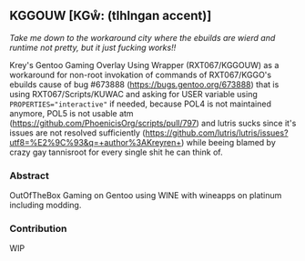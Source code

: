 ## KGGOUW [KGẘ: (tlhlngan accent)]

*Take me down to the workaround city where the ebuilds are wierd and runtime not pretty, but it just fucking works!!*

Krey's Gentoo Gaming Overlay Using Wrapper (RXT067/KGGOUW) as a workaround for non-root invokation of commands of RXT067/KGGO's ebuilds cause of bug #673888 (https://bugs.gentoo.org/673888) that is using RXT067/Scripts/KUWAC and asking for USER variable using `PROPERTIES="interactive"` if needed, because POL4 is not maintained anymore, POL5 is not usable atm (https://github.com/PhoenicisOrg/scripts/pull/797) and lutris sucks since it's issues are not resolved sufficiently (https://github.com/lutris/lutris/issues?utf8=%E2%9C%93&q=+author%3AKreyren+) while beeing blamed by crazy gay tannisroot for every single shit he can think of. 

### Abstract
OutOfTheBox Gaming on Gentoo using WINE with wineapps on platinum including modding.

### Contribution
WIP
